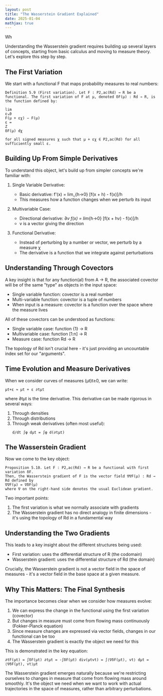 ```yaml
---
layout: post
title: "The Wasserstein Gradient Explained"
date: 2025-01-04
mathjax: true
---
```


Wh

Understanding the Wasserstein gradient requires building up several layers of concepts, 
starting from basic calculus and moving to measure theory. Let's explore this step by step.

## The First Variation
We start with a functional F that maps probability measures to real numbers:

```
Definition 5.9 (First variation). Let F : P2,ac(Rd) → R be a functional. The first variation of F at μ, denoted δF(μ) : Rd → R, is the function defined by:

lim
ε↘0
F(μ + εχ) − F(μ)
ε =
Z
δF(μ) dχ

for all signed measures χ such that μ + εχ ∈ P2,ac(Rd) for all sufficiently small ε.
```

## Building Up From Simple Derivatives
To understand this object, let's build up from simpler concepts we're familiar with:

1) Single Variable Derivative:
   - Basic derivative: f'(x) = lim_{h→0} [f(x + h) - f(x)]/h
   - This measures how a function changes when we perturb its input

2) Multivariable Case:
   - Directional derivative: ∂_v f(x) = lim_{h→0} [f(x + hv) - f(x)]/h
   - v is a vector giving the direction

3) Functional Derivative:
   - Instead of perturbing by a number or vector, we perturb by a measure χ
   - The derivative is a function that we integrate against perturbations

## Understanding Through Covectors
A key insight is that for any function(al) from A → R, the associated covector will be of the same "type" as objects in the input space:

- Single variable function: covector is a real number 
- Multi-variable function: covector is a tuple of numbers
- When input is a measure: covector is a function over the space where the measure lives

All of these covectors can be understood as functions:
- Single variable case: function {1} → R
- Multivariable case: function [1:n] → R
- Measure case: function Rd → R

The topology of Rd isn't crucial here - it's just providing an uncountable index set for our "arguments".

## Time Evolution and Measure Derivatives
When we consider curves of measures (μt)t≥0, we can write:
```
μt+ε ≈ μt + ε ∂tμt
```
where ∂tμt is the time derivative. This derivative can be made rigorous in several ways:

1) Through densities
2) Through distributions
3) Through weak derivatives (often most useful):
   ```
   d/dt ∫φ dμt = ∫φ d(∂tμt)
   ```

## The Wasserstein Gradient
Now we come to the key object:

```
Proposition 5.10. Let F : P2,ac(Rd) → R be a functional with first variation δF. 
Then, the Wasserstein gradient of F is the vector field ∇∇F(μ) : Rd → Rd defined by
∇∇F(μ) = ∇δF(μ)
where ∇ on the right-hand side denotes the usual Euclidean gradient.
```

Two important points:
1) The first variation is what we normally associate with gradients
2) The Wasserstein gradient has no direct analogy in finite dimensions - it's using the topology of Rd in a fundamental way

## Understanding the Two Gradients
This leads to a key insight about the different structures being used:

- First variation: uses the differential structure of R (the codomain)
- Wasserstein gradient: uses the differential structure of Rd (the domain)

Crucially, the Wasserstein gradient is not a vector field in the space of measures - it's a vector field in the base space at a given measure.

## Why This Matters: The Final Synthesis
The importance becomes clear when we consider how measures evolve:

1) We can express the change in the functional using the first variation (covector)
2) But changes in measure must come from flowing mass continuously (Fokker-Planck equation)
3) Since measure changes are expressed via vector fields, changes in our functional can be too
4) The Wasserstein gradient is exactly the object we need for this

This is demonstrated in the key equation:
```
∂tF(μt) = ∫δF(μt) ∂tμt = -∫δF(μt) div(μtvt) = ∫⟨∇δF(μt), vt⟩ dμt = ⟨∇δF(μt), vt⟩μt
```

The Wasserstein gradient emerges naturally because we're restricting ourselves to changes in measure that come from flowing mass around smoothly. It's the object we need when we want to work with actual trajectories in the space of measures, rather than arbitrary perturbations.